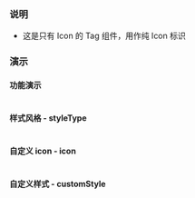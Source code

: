 ### 说明

-   这是只有 Icon 的 Tag 组件，用作纯 Icon 标识

### 演示

#### 功能演示

```js {"codepath": "icon.jsx"}
```

#### 样式风格 - styleType

```js {"codepath": "icon-styleType.jsx"}
```

#### 自定义 icon - icon

```js {"codepath": "icon-icon.jsx"}
```

#### 自定义样式 - customStyle

```js {"codepath": "icon-customStyle.jsx"}
```
